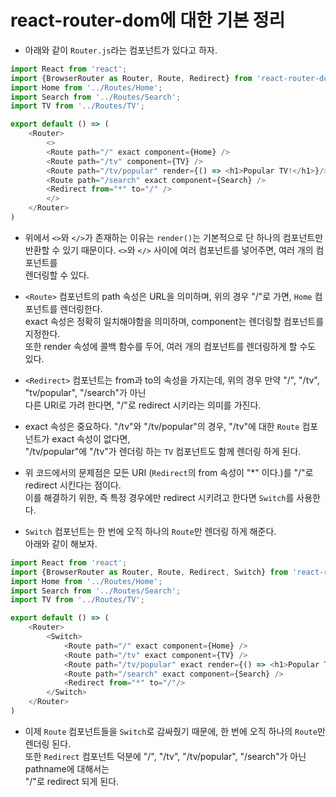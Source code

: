 <h1>react-router-dom에 대한 기본 정리</h1>

* 아래와 같이 `Router.js`라는 컴포넌트가 있다고 하자.
```js
import React from 'react';
import {BrowserRouter as Router, Route, Redirect} from 'react-router-dom';
import Home from '../Routes/Home';
import Search from '../Routes/Search';
import TV from '../Routes/TV';

export default () => (
    <Router>
        <>
        <Route path="/" exact component={Home} />
        <Route path="/tv" component={TV} />
        <Route path="/tv/popular" render={() => <h1>Popular TV!</h1>}/>
        <Route path="/search" exact component={Search} />
        <Redirect from="*" to="/" />
        </>
    </Router>
)
```

* 위에서 `<>`와 `</>`가 존재하는 이유는 `render()`는 기본적으로 단 하나의 컴포넌트만   
  반환할 수 있기 때문이다. `<>`와 `</>` 사이에 여러 컴포넌트를 넣어주면, 여러 개의 컴포넌트를   
  렌더링할 수 있다.

* `<Route>` 컴포넌트의 path 속성은 URL을 의미하며, 위의 경우 "/"로 가면, `Home` 컴포넌트를 렌더링한다.   
  exact 속성은 정확히 일치해야함을 의미하며, component는 렌더링할 컴포넌트를 지정한다.   
  또한 render 속성에 콜백 함수를 두어, 여러 개의 컴포넌트를 렌더링하게 할 수도 있다.

* `<Redirect>` 컴포넌트는 from과 to의 속성을 가지는데, 위의 경우 만약 "/", "/tv", "tv/popular", "/search"가 아닌   
  다른 URI로 가려 한다면, "/"로 redirect 시키라는 의미를 가진다.

* exact 속성은 중요하다. "/tv"와 "/tv/popular"의 경우, "/tv"에 대한 `Route` 컴포넌트가 exact 속성이 없다면,   
  "/tv/popular"에 "/tv"가 렌더링 하는 `TV` 컴포넌트도 함께 렌더링 하게 된다.

* 위 코드에서의 문제점은 모든 URI (`Redirect`의 from 속성이 "*" 이다.)를 "/"로 redirect 시킨다는 점이다.   
  이를 해결하기 위한, 즉 특정 경우에만 redirect 시키려고 한다면 `Switch`를 사용한다.

* `Switch` 컴포넌트는 한 번에 오직 하나의 `Route`만 렌더링 하게 해준다.   
  아래와 같이 해보자.
```js
import React from 'react';
import {BrowserRouter as Router, Route, Redirect, Switch} from 'react-router-dom';
import Home from '../Routes/Home';
import Search from '../Routes/Search';
import TV from '../Routes/TV';

export default () => (
    <Router>
        <Switch>
            <Route path="/" exact component={Home} />
            <Route path="/tv" exact component={TV} />
            <Route path="/tv/popular" exact render={() => <h1>Popular TV!</h1>}/>
            <Route path="/search" exact component={Search} />
            <Redirect from="*" to="/"/>
        </Switch>
    </Router>
)
```

* 이제 `Route` 컴포넌트들을 `Switch`로 감싸줬기 때문에, 한 번에 오직 하나의 `Route`만 렌더링 된다.   
  또한 `Redirect` 컴포넌트 덕분에 "/", "/tv", "/tv/popular", "/search"가 아닌 pathname에 대해서는   
  "/"로 redirect 되게 된다.
